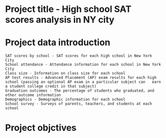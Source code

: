 # Project title - High school SAT scores analysis in NY city
# Project data introduction

    SAT scores by school - SAT scores for each high school in New York City
    School attendance - Attendance information for each school in New York City
    Class size - Information on class size for each school
    AP test results - Advanced Placement (AP) exam results for each high school (passing an optional AP exam in a particular subject can   earn a student college credit in that subject)
    Graduation outcomes - The percentage of students who graduated, and other outcome information
    Demographics - Demographic information for each school
    School survey - Surveys of parents, teachers, and students at each school
# Project objctives
